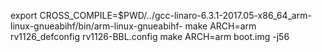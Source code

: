 export CROSS_COMPILE=$PWD/../gcc-linaro-6.3.1-2017.05-x86_64_arm-linux-gnueabihf/bin/arm-linux-gnueabihf-
make ARCH=arm rv1126_defconfig rv1126-BBL.config
make ARCH=arm boot.img -j56
